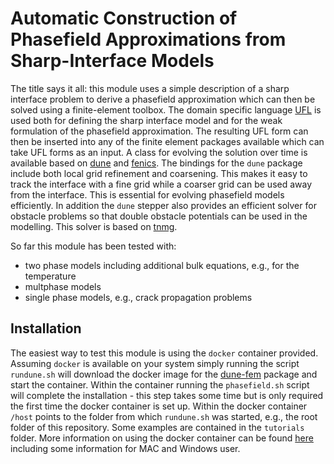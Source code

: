 Automatic Construction of Phasefield Approximations from Sharp-Interface Models
===============================================================================

The title says it all: this module uses a simple description of a sharp
interface problem to derive a phasefield approximation which can then be
solved using a finite-element toolbox. The domain specific language
[UFL][ufllink] is used both for defining the sharp interface model and for
the weak formulation of the phasefield approximation. The resulting UFL form
can then be inserted into any of the finite element packages available
which can take UFL forms as an input. A class for evolving the solution
over time is available based on [dune][dunelink]  and [fenics][fenicslink].
The bindings for the `dune` package include both local grid refinement and
coarsening. This makes it easy to track the interface with a fine grid
while a coarser grid can be used away from the interface. This is essential
for evolving phasefield models efficiently. In addition the `dune` stepper
also provides an efficient solver for obstacle problems so that double
obstacle potentials can be used in the modelling. This solver is based
on [tnmg][tnmglink].

So far this module has been tested with:

- two phase models including additional bulk equations, e.g., for the temperature
- multphase models
- single phase models, e.g., crack propagation problems

Installation
------------
The easiest way to test this module is using the `docker` container provided.
Assuming `docker` is available on your system simply running the script
`rundune.sh` will download the docker image for the [dune-fem][fempylink]
package and start the container. Within the container running the
`phasefield.sh` script will complete the installation - this step takes
some time but is only required the first time the docker container is set
up. Within the docker container `/host` points to the folder from which
`rundune.sh` was started, e.g., the root folder of this repository.
Some examples are contained in the `tutorials` folder.
More information on using the docker container can be found
[here][fempylink] including some information for MAC and Windows user.

[ufllink]: https://fenics.readthedocs.io/projects/ufl/en/latest/
[fenicslink]: https://fenicsproject.org/
[dunepylink]: https://gitlab.dune-project.org/staging/dune-python
[dunelink]: http://dune-project.org
[fempylink]: https://gitlab.dune-project.org/dune-fem/dune-fem
[tnmglink]: https://
